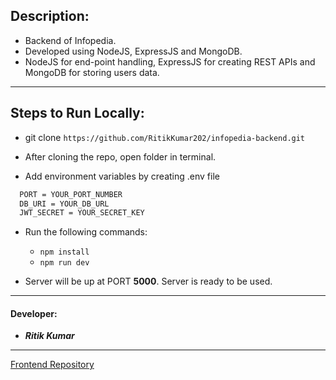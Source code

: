 
## Description:
- Backend of Infopedia.
- Developed using NodeJS, ExpressJS and MongoDB.
- NodeJS for end-point handling, ExpressJS for creating REST APIs and MongoDB for storing users data.

------------------

## Steps to Run Locally:

- git clone `https://github.com/RitikKumar202/infopedia-backend.git`

- After cloning the repo, open folder in terminal.

- Add environment variables by creating .env file

```bash
  PORT = YOUR_PORT_NUMBER
  DB_URI = YOUR_DB_URL
  JWT_SECRET = YOUR_SECRET_KEY
```

- Run the following commands:
    - `npm install`
    - `npm run dev`

- Server will be up at PORT **5000**. Server is ready to be used.

---------------

#### Developer:
- ***Ritik Kumar***

-----------

[Frontend Repository](https://github.com/RitikKumar202/infopedia-frontend)
    
